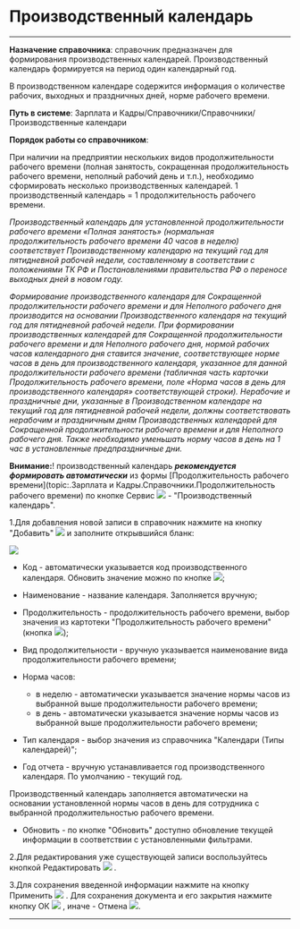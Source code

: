 ﻿#  Производственный календарь
_ _ _ _ _ _ _

**Назначение справочника**: справочник  предназначен для формирования производственных календарей. Производственный календарь формируется на период один календарный год.

В производственном календаре содержится информация о количестве рабочих, выходных и праздничных дней, норме рабочего времени.

**Путь в системе**: Зарплата и Кадры/Справочники/Справочники/Производственные календари

**Порядок работы со справочником**:

При наличии на предприятии нескольких видов продолжительности рабочего времени (полная занятость, сокращенная продолжительность рабочего времени, неполный рабочий день и т.п.), необходимо сформировать несколько производственных календарей. 1 производственный календарь = 1 продолжительность рабочего времени.

*Производственный календарь для установленной продолжительности рабочего времени «Полная занятость» (нормальная продолжительность рабочего времени 40 часов в неделю) соответствует Производственному календарю на текущий год для пятидневной рабочей недели, составленному в соответствии с положениями ТК РФ и Постановлениями правительства РФ о переносе выходных дней в новом году.*

*Формирование производственного календаря для Сокращенной продолжительности рабочего времени и для Неполного рабочего дня производится на основании Производственного календаря на текущий год для пятидневной рабочей недели. При формировании производственных календарей для Сокращенной продолжительности рабочего времени и для Неполного рабочего дня, нормой рабочих часов календарного дня ставится значение, соответствующее норме часов в день для производственного календаря, указанное для данной продолжительности рабочего времени (табличная часть карточки Продолжительность рабочего времени, поле «Норма часов в день для производственного календаря» соответствующей строки). Нерабочие и праздничные дни, указанные в Производственном календаре на текущий год для пятидневной рабочей недели, должны соответствовать нерабочим и праздничным дням Производственных календарей для Сокращенной продолжительности рабочего времени и для Неполного рабочего дня. Также необходимо уменьшать норму часов в день на 1 час в установленные предпраздничные дни.*

**Внимание:**! производственный календарь ***рекомендуется формировать автоматически*** из формы [Продолжительность рабочего времени](topic:.Зарплата и Кадры.Справочники.Продолжительность рабочего времени) по кнопке Сервис ![](topic:Com.AddFiles.Btn_Services.png) - "Производственный календарь".


1.Для добавления новой записи в справочник нажмите на кнопку "Добавить" ![](topic:.AddFiles.Btn_Add.png) и заполните открывшийся бланк:

![](topic:.AddFiles.Screenshot_2709.jpg)

* Код - автоматически указывается код производственного календаря. Обновить значение можно по кнопке ![](topic:Com.AddFiles.Btn_select.png);
* Наименование - название календаря. Заполняется вручную;
* Продолжительность - продолжительность рабочего времени, выбор значения из картотеки "Продолжительность рабочего времени" (кнопка ![](topic:Com.AddFiles.Btn_select.png));
* Вид продолжительности - вручную указывается наименование вида продолжительности рабочего времени;
* Норма часов:
    * в неделю - автоматически указывается значение нормы часов из выбранной выше продолжительности рабочего времени;
    * в день - автоматически указывается значение нормы часов из выбранной выше продолжительности рабочего времени;
* Тип календаря - выбор значения из справочника "Календари (Типы календарей)";

* Год отчета - вручную устанавливается год производственного календаря. По умолчанию - текущий год.

Производственный календарь заполняется автоматически на основании  установленной нормы часов в день для сотрудника с выбранной продолжительностью рабочего времени.

* Обновить - по кнопке "Обновить" доступно обновление текущей информации в соответствии с установленными фильтрами.


2.Для редактирования уже существующей записи воспользуйтесь кнопкой Редактировать ![](topic:Com.AddFiles.Buttons.Btn_Edit.png) .

3.Для сохранения введенной информации нажмите на кнопку Применить ![](topic:Com.AddFiles.Buttons.Btn_OK.png)  . Для сохранения документа и его закрытия нажмите кнопку ОК ![](topic:Com.AddFiles.Buttons.Btn_Post.png) , иначе - Отмена ![](topic:Com.AddFiles.Buttons.Btn_CloseCancel.png).

_ _ _  _



